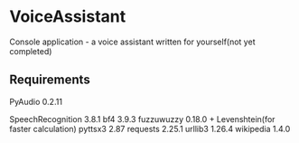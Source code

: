 # VoiceAssistant

Console application - a voice assistant written for yourself(not yet completed)

Requirements
------------

PyAudio 0.2.11  

SpeechRecognition 3.8.1
bf4 3.9.3
fuzzuwuzzy 0.18.0 + Levenshtein(for faster calculation)
pyttsx3 2.87
requests 2.25.1
urllib3 1.26.4
wikipedia 1.4.0
